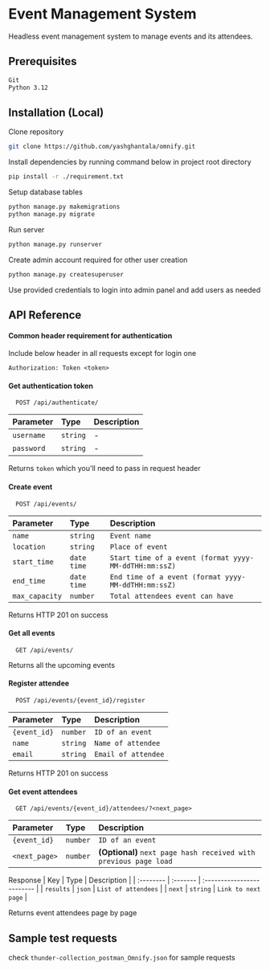 # Event Management System

Headless event management system to manage events and its attendees.

## Prerequisites

```bash
Git
Python 3.12
```

## Installation (Local)

Clone repository
```bash
git clone https://github.com/yashghantala/omnify.git
```

Install dependencies by running command below in project root directory
```bash
pip install -r ./requirement.txt
```

Setup database tables
```bash
python manage.py makemigrations
python manage.py migrate
```

Run server
```bash
python manage.py runserver
```

Create admin account required for other user creation
```bash
python manage.py createsuperuser
```

Use provided credentials to login into admin panel and add users as needed

## API Reference
#### Common header requirement for authentication
Include below header in all requests except for login one
```http
Authorization: Token <token>
```

#### Get authentication token

```http
  POST /api/authenticate/
```

| Parameter | Type     | Description                |
| :-------- | :------- | :------------------------- |
| `username` | `string` | - |
| `password` | `string` | - |

Returns `token` which you'll need to pass in request header

#### Create event

```http
  POST /api/events/
```

| Parameter | Type     | Description                |
| :-------- | :------- | :------------------------- |
| `name` | `string` | `Event name` |
| `location` | `string` | `Place of event` |
| `start_time` | `date time` | `Start time of a event (format yyyy-MM-ddTHH:mm:ssZ)` |
| `end_time` | `date time` | `End time of a event (format yyyy-MM-ddTHH:mm:ssZ)` |
| `max_capacity` | `number` | `Total attendees event can have` |

Returns HTTP 201 on success

#### Get all events

```http
  GET /api/events/
```
Returns all the upcoming events

#### Register attendee

```http
  POST /api/events/{event_id}/register
```

| Parameter | Type     | Description                |
| :-------- | :------- | :------------------------- |
| `{event_id}` | `number` | `ID of an event` |
| `name` | `string` | `Name of attendee` |
| `email` | `string` | `Email of attendee` |

Returns HTTP 201 on success

#### Get event attendees

```http
  GET /api/events/{event_id}/attendees/?<next_page>  
```
| Parameter | Type     | Description                |
| :-------- | :------- | :------------------------- |
| `{event_id}` | `number` | `ID of an event` |
| `<next_page>` | `number` | **(Optional)** `next page hash received with previous page load` |

Response
| Key | Type     | Description                |
| :-------- | :------- | :------------------------- |
| `results` | `json` | `List of attendees` |
| `next` | `string` | `Link to next page` |

Returns event attendees page by page

## Sample test requests

check `thunder-collection_postman_Omnify.json` for sample requests
